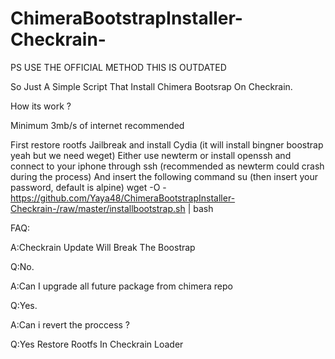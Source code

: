 # ChimeraBootstrapInstaller-Checkrain-
PS USE THE OFFICIAL METHOD THIS IS OUTDATED


So Just A Simple Script That Install Chimera Bootsrap On Checkrain.

How its work ?

Minimum 3mb/s of internet recommended

First restore rootfs Jailbreak and install Cydia (it will install bingner boostrap yeah but we need weget)
Either use newterm or install openssh and connect to your iphone through ssh (recommended as newterm could crash during the process)
And insert the following command
su (then insert your password, default is alpine)
wget -O - https://github.com/Yaya48/ChimeraBootstrapInstaller-Checkrain-/raw/master/installbootstrap.sh | bash


FAQ:

A:Checkrain Update Will Break The Boostrap

Q:No.

A:Can I upgrade all future package from chimera repo

Q:Yes.

A:Can i revert the proccess ?

Q:Yes Restore Rootfs In Checkrain Loader
